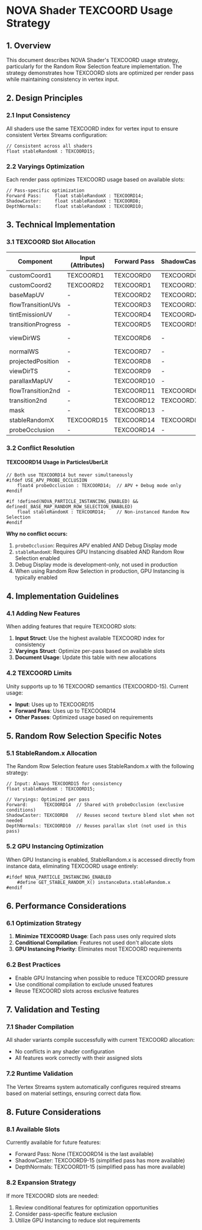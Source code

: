 # NOVA Shader TEXCOORD Usage Strategy

<!-- This document is written in accordance with @documentation/documentation_guidelines.md -->
<!-- EDITING REMINDER: Before editing, read CLAUDE.md Documentation Editing Protocol -->
<!-- PROHIBITED: Troubleshooting sections, Checklists, Version history, Debug steps -->
<!-- FOCUS: Current implementation state, Technical specifications with code examples -->

## 1. Overview

This document describes NOVA Shader's TEXCOORD usage strategy, particularly for the Random Row Selection feature implementation. The strategy demonstrates how TEXCOORD slots are optimized per render pass while maintaining consistency in vertex input.

## 2. Design Principles

### 2.1 Input Consistency
All shaders use the same TEXCOORD index for vertex input to ensure consistent Vertex Streams configuration:
```hlsl
// Consistent across all shaders
float stableRandomX : TEXCOORD15;
```

### 2.2 Varyings Optimization
Each render pass optimizes TEXCOORD usage based on available slots:
```hlsl
// Pass-specific optimization
Forward Pass:     float stableRandomX : TEXCOORD14;
ShadowCaster:     float stableRandomX : TEXCOORD8;
DepthNormals:     float stableRandomX : TEXCOORD10;
```

## 3. Technical Implementation

### 3.1 TEXCOORD Slot Allocation

| Component | Input (Attributes) | Forward Pass | ShadowCaster | DepthNormals | Notes |
|-----------|-------------------|--------------|--------------|--------------|-------|
| customCoord1 | TEXCOORD1 | TEXCOORD0 | TEXCOORD0 | TEXCOORD0 | Standard allocation |
| customCoord2 | TEXCOORD2 | TEXCOORD1 | TEXCOORD1 | TEXCOORD1 | Standard allocation |
| baseMapUV | - | TEXCOORD2 | TEXCOORD2 | TEXCOORD2 | Calculated in vertex |
| flowTransitionUVs | - | TEXCOORD3 | TEXCOORD3 | TEXCOORD3 | Conditional usage |
| tintEmissionUV | - | TEXCOORD4 | TEXCOORD4 | TEXCOORD4 | Conditional usage |
| transitionProgress | - | TEXCOORD5 | TEXCOORD5 | TEXCOORD5 | Progress values |
| viewDirWS | - | TEXCOORD6 | - | TEXCOORD6 | Forward/DepthNormals only |
| normalWS | - | TEXCOORD7 | - | - | Forward only |
| projectedPosition | - | TEXCOORD8 | - | TEXCOORD7 | Position varies |
| viewDirTS | - | TEXCOORD9 | - | - | Parallax mapping |
| parallaxMapUV | - | TEXCOORD10 | - | - | Parallax mapping |
| flowTransition2nd | - | TEXCOORD11 | TEXCOORD6 | TEXCOORD8 | Second texture |
| transition2nd | - | TEXCOORD12 | TEXCOORD7 | TEXCOORD9 | Second texture |
| mask | - | TEXCOORD13 | - | - | UI clipping |
| stableRandomX | TEXCOORD15 | TEXCOORD14 | TEXCOORD8 | TEXCOORD10 | Random Row Selection |
| probeOcclusion | - | TEXCOORD14 | - | - | APV (Lit only) |

### 3.2 Conflict Resolution

#### TEXCOORD14 Usage in ParticlesUberLit
```hlsl
// Both use TEXCOORD14 but never simultaneously
#ifdef USE_APV_PROBE_OCCLUSION
    float4 probeOcclusion : TEXCOORD14;  // APV + Debug mode only
#endif

#if !defined(NOVA_PARTICLE_INSTANCING_ENABLED) && defined(_BASE_MAP_RANDOM_ROW_SELECTION_ENABLED)
    float stableRandomX : TEXCOORD14;    // Non-instanced Random Row Selection
#endif
```

**Why no conflict occurs:**
1. `probeOcclusion`: Requires APV enabled AND Debug Display mode
2. `stableRandomX`: Requires GPU Instancing disabled AND Random Row Selection enabled
3. Debug Display mode is development-only, not used in production
4. When using Random Row Selection in production, GPU Instancing is typically enabled

## 4. Implementation Guidelines

### 4.1 Adding New Features

When adding features that require TEXCOORD slots:

1. **Input Struct**: Use the highest available TEXCOORD index for consistency
2. **Varyings Struct**: Optimize per-pass based on available slots
3. **Document Usage**: Update this table with new allocations

### 4.2 TEXCOORD Limits

Unity supports up to 16 TEXCOORD semantics (TEXCOORD0-15). Current usage:
- **Input**: Uses up to TEXCOORD15
- **Forward Pass**: Uses up to TEXCOORD14
- **Other Passes**: Optimized usage based on requirements

## 5. Random Row Selection Specific Notes

### 5.1 StableRandom.x Allocation

The Random Row Selection feature uses StableRandom.x with the following strategy:

```hlsl
// Input: Always TEXCOORD15 for consistency
float stableRandomX : TEXCOORD15;

// Varyings: Optimized per pass
Forward:      TEXCOORD14  // Shared with probeOcclusion (exclusive conditions)
ShadowCaster: TEXCOORD8   // Reuses second texture blend slot when not needed
DepthNormals: TEXCOORD10  // Reuses parallax slot (not used in this pass)
```

### 5.2 GPU Instancing Optimization

When GPU Instancing is enabled, StableRandom.x is accessed directly from instance data, eliminating TEXCOORD usage entirely:

```hlsl
#ifdef NOVA_PARTICLE_INSTANCING_ENABLED
    #define GET_STABLE_RANDOM_X() instanceData.stableRandom.x
#endif
```

## 6. Performance Considerations

### 6.1 Optimization Strategy

1. **Minimize TEXCOORD Usage**: Each pass uses only required slots
2. **Conditional Compilation**: Features not used don't allocate slots
3. **GPU Instancing Priority**: Eliminates most TEXCOORD requirements

### 6.2 Best Practices

- Enable GPU Instancing when possible to reduce TEXCOORD pressure
- Use conditional compilation to exclude unused features
- Reuse TEXCOORD slots across exclusive features

## 7. Validation and Testing

### 7.1 Shader Compilation

All shader variants compile successfully with current TEXCOORD allocation:
- No conflicts in any shader configuration
- All features work correctly with their assigned slots

### 7.2 Runtime Validation

The Vertex Streams system automatically configures required streams based on material settings, ensuring correct data flow.

## 8. Future Considerations

### 8.1 Available Slots

Currently available for future features:
- Forward Pass: None (TEXCOORD14 is the last available)
- ShadowCaster: TEXCOORD9-15 (simplified pass has more available)
- DepthNormals: TEXCOORD11-15 (simplified pass has more available)

### 8.2 Expansion Strategy

If more TEXCOORD slots are needed:
1. Review conditional features for optimization opportunities
2. Consider pass-specific feature exclusion
3. Utilize GPU Instancing to reduce slot requirements
